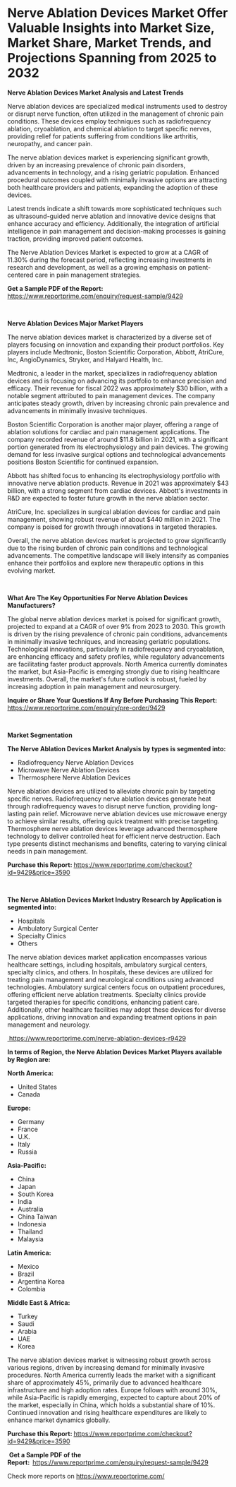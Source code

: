 <p><h1>Nerve Ablation Devices Market Offer Valuable Insights into Market Size, Market Share, Market Trends, and Projections Spanning from 2025 to 2032</h1></p><p><strong>Nerve Ablation Devices Market Analysis and Latest Trends</strong></p>
<p><p>Nerve ablation devices are specialized medical instruments used to destroy or disrupt nerve function, often utilized in the management of chronic pain conditions. These devices employ techniques such as radiofrequency ablation, cryoablation, and chemical ablation to target specific nerves, providing relief for patients suffering from conditions like arthritis, neuropathy, and cancer pain.</p><p>The nerve ablation devices market is experiencing significant growth, driven by an increasing prevalence of chronic pain disorders, advancements in technology, and a rising geriatric population. Enhanced procedural outcomes coupled with minimally invasive options are attracting both healthcare providers and patients, expanding the adoption of these devices. </p><p>Latest trends indicate a shift towards more sophisticated techniques such as ultrasound-guided nerve ablation and innovative device designs that enhance accuracy and efficiency. Additionally, the integration of artificial intelligence in pain management and decision-making processes is gaining traction, providing improved patient outcomes. </p><p>The Nerve Ablation Devices Market is expected to grow at a CAGR of 11.30% during the forecast period, reflecting increasing investments in research and development, as well as a growing emphasis on patient-centered care in pain management strategies.</p></p>
<p><strong>Get a Sample PDF of the Report:&nbsp;</strong> <a href="https://www.reportprime.com/enquiry/request-sample/9429?utm_campaign=2238&utm_medium=2&utm_source=Github&utm_content=ia&utm_term=28022025&utm_id=nerve-ablation-devices">https://www.reportprime.com/enquiry/request-sample/9429</a></p>
<p>&nbsp;</p>
<p><strong>Nerve Ablation Devices Major Market Players</strong></p>
<p><p>The nerve ablation devices market is characterized by a diverse set of players focusing on innovation and expanding their product portfolios. Key players include Medtronic, Boston Scientific Corporation, Abbott, AtriCure, Inc, AngioDynamics, Stryker, and Halyard Health, Inc. </p><p>Medtronic, a leader in the market, specializes in radiofrequency ablation devices and is focusing on advancing its portfolio to enhance precision and efficacy. Their revenue for fiscal 2022 was approximately $30 billion, with a notable segment attributed to pain management devices. The company anticipates steady growth, driven by increasing chronic pain prevalence and advancements in minimally invasive techniques.</p><p>Boston Scientific Corporation is another major player, offering a range of ablation solutions for cardiac and pain management applications. The company recorded revenue of around $11.8 billion in 2021, with a significant portion generated from its electrophysiology and pain devices. The growing demand for less invasive surgical options and technological advancements positions Boston Scientific for continued expansion.</p><p>Abbott has shifted focus to enhancing its electrophysiology portfolio with innovative nerve ablation products. Revenue in 2021 was approximately $43 billion, with a strong segment from cardiac devices. Abbott's investments in R&D are expected to foster future growth in the nerve ablation sector.</p><p>AtriCure, Inc. specializes in surgical ablation devices for cardiac and pain management, showing robust revenue of about $440 million in 2021. The company is poised for growth through innovations in targeted therapies.</p><p>Overall, the nerve ablation devices market is projected to grow significantly due to the rising burden of chronic pain conditions and technological advancements. The competitive landscape will likely intensify as companies enhance their portfolios and explore new therapeutic options in this evolving market.</p></p>
<p>&nbsp;</p>
<p><strong>What Are The Key Opportunities For Nerve Ablation Devices Manufacturers?</strong></p>
<p><p>The global nerve ablation devices market is poised for significant growth, projected to expand at a CAGR of over 9% from 2023 to 2030. This growth is driven by the rising prevalence of chronic pain conditions, advancements in minimally invasive techniques, and increasing geriatric populations. Technological innovations, particularly in radiofrequency and cryoablation, are enhancing efficacy and safety profiles, while regulatory advancements are facilitating faster product approvals. North America currently dominates the market, but Asia-Pacific is emerging strongly due to rising healthcare investments. Overall, the market's future outlook is robust, fueled by increasing adoption in pain management and neurosurgery.</p></p>
<p><strong>Inquire or Share Your Questions If Any Before Purchasing This Report:</strong> <a href="https://www.reportprime.com/enquiry/pre-order/9429?utm_campaign=2238&utm_medium=2&utm_source=Github&utm_content=ia&utm_term=28022025&utm_id=nerve-ablation-devices">https://www.reportprime.com/enquiry/pre-order/9429</a></p>
<p>&nbsp;</p>
<p><strong>Market Segmentation</strong></p>
<p><strong>The Nerve Ablation Devices Market Analysis by types is segmented into:</strong></p>
<p><ul><li>Radiofrequency Nerve Ablation Devices</li><li>Microwave Nerve Ablation Devices</li><li>Thermosphere Nerve Ablation Devices</li></ul></p>
<p><p>Nerve ablation devices are utilized to alleviate chronic pain by targeting specific nerves. Radiofrequency nerve ablation devices generate heat through radiofrequency waves to disrupt nerve function, providing long-lasting pain relief. Microwave nerve ablation devices use microwave energy to achieve similar results, offering quick treatment with precise targeting. Thermosphere nerve ablation devices leverage advanced thermosphere technology to deliver controlled heat for efficient nerve destruction. Each type presents distinct mechanisms and benefits, catering to varying clinical needs in pain management.</p></p>
<p><strong>Purchase this Report:&nbsp;</strong><a href="https://www.reportprime.com/checkout?id=9429&price=3590&utm_campaign=2238&utm_medium=2&utm_source=Github&utm_content=ia&utm_term=28022025&utm_id=nerve-ablation-devices">https://www.reportprime.com/checkout?id=9429&price=3590</a></p>
<p>&nbsp;</p>
<p><strong>The Nerve Ablation Devices Market Industry Research by Application is segmented into:</strong></p>
<p><ul><li>Hospitals</li><li>Ambulatory Surgical Center</li><li>Specialty Clinics</li><li>Others</li></ul></p>
<p><p>The nerve ablation devices market application encompasses various healthcare settings, including hospitals, ambulatory surgical centers, specialty clinics, and others. In hospitals, these devices are utilized for treating pain management and neurological conditions using advanced technologies. Ambulatory surgical centers focus on outpatient procedures, offering efficient nerve ablation treatments. Specialty clinics provide targeted therapies for specific conditions, enhancing patient care. Additionally, other healthcare facilities may adopt these devices for diverse applications, driving innovation and expanding treatment options in pain management and neurology.</p></p>
<p><a href="https://www.reportprime.com/nerve-ablation-devices-r9429?utm_campaign=2238&utm_medium=2&utm_source=Github&utm_content=ia&utm_term=28022025&utm_id=nerve-ablation-devices">&nbsp;https://www.reportprime.com/nerve-ablation-devices-r9429</a></p>
<p><strong>In terms of Region, the Nerve Ablation Devices Market Players available by Region are:</strong></p>
<p>
    <p> <strong> North America: </strong>
        <ul>
            <li>United States</li>
            <li>Canada</li>
        </ul>
        </p> 
    <p> <strong> Europe: </strong>
        <ul>
            <li>Germany</li>
            <li>France</li>
            <li>U.K.</li>
            <li>Italy</li>
            <li>Russia</li>
        </ul>
        </p> 
    <p> <strong> Asia-Pacific: </strong>
        <ul>
            <li>China</li>
            <li>Japan</li>
            <li>South Korea</li>
            <li>India</li>
            <li>Australia</li>
            <li>China Taiwan</li>
            <li>Indonesia</li>
            <li>Thailand</li>
            <li>Malaysia</li>
        </ul>
        </p> 
    <p> <strong> Latin America: </strong>
        <ul>
            <li>Mexico</li>
            <li>Brazil</li>
            <li>Argentina Korea</li>
            <li>Colombia</li>
        </ul>
        </p> 
    <p> <strong> Middle East & Africa: </strong>
        <ul>
            <li>Turkey</li>
            <li>Saudi</li>
            <li>Arabia</li>
            <li>UAE</li>
            <li>Korea</li>
        </ul>
    </p>
    </p>
<p><p>The nerve ablation devices market is witnessing robust growth across various regions, driven by increasing demand for minimally invasive procedures. North America currently leads the market with a significant share of approximately 45%, primarily due to advanced healthcare infrastructure and high adoption rates. Europe follows with around 30%, while Asia-Pacific is rapidly emerging, expected to capture about 20% of the market, especially in China, which holds a substantial share of 10%. Continued innovation and rising healthcare expenditures are likely to enhance market dynamics globally.</p></p>
<p><strong>Purchase this Report: </strong><a href="https://www.reportprime.com/checkout?id=9429&price=3590&utm_campaign=2238&utm_medium=2&utm_source=Github&utm_content=ia&utm_term=28022025&utm_id=nerve-ablation-devices">https://www.reportprime.com/checkout?id=9429&price=3590</a></p>
<p>&nbsp;<strong>Get a Sample PDF of the Report:&nbsp;&nbsp;</strong><a href="https://www.reportprime.com/enquiry/request-sample/9429?utm_campaign=2238&utm_medium=2&utm_source=Github&utm_content=ia&utm_term=28022025&utm_id=nerve-ablation-devices">https://www.reportprime.com/enquiry/request-sample/9429</a></p>
<p><strong></strong></p>
<p>Check more reports on <a href="https://www.reportprime.com/?utm_campaign=2238&utm_medium=2&utm_source=Github&utm_content=ia&utm_term=28022025&utm_id=nerve-ablation-devices">https://www.reportprime.com/</a></p>